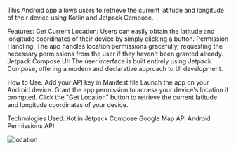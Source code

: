 This Android app allows users to retrieve the current latitude and longitude of their device using Kotlin and Jetpack Compose.

Features:
Get Current Location: Users can easily obtain the latitude and longitude coordinates of their device by simply clicking a button.
Permission Handling: The app handles location permissions gracefully, requesting the necessary permissions from the user if they haven't been granted already.
Jetpack Compose UI: The user interface is built entirely using Jetpack Compose, offering a modern and declarative approach to UI development.

How to Use:
Add your API key in Manifest file
Launch the app on your Android device.
Grant the app permission to access your device's location if prompted.
Click the "Get Location" button to retrieve the current latitude and longitude coordinates of your device.

Technologies Used:
Kotlin
Jetpack Compose
Google Map API
Android Permissions API

![location](https://github.com/Swapnil-J-Patil/RoomDatabaseWithCameraX/assets/129786110/3ac06086-7d71-4bb3-8466-e80baecba709)
